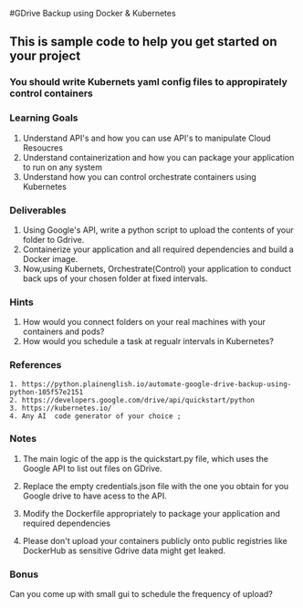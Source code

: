 #GDrive Backup using Docker & Kubernetes
## This is sample code to help you get started on your project


### You should write Kubernets yaml config files to appropirately control  containers

### Learning Goals

1. Understand API's and how you can use API's to manipulate Cloud Resoucres
2. Understand containerization and how you can package your application to run on any system
3. Understand how you can control orchestrate containers  using Kubernetes

### Deliverables

   1. Using Google's API, write a python script to upload the contents of your folder to Gdrive. 
   2. Containerize your application and all required dependencies and build a Docker image.
   3. Now,using Kubernets, Orchestrate(Control) your application to conduct back ups of your chosen folder at fixed intervals.

### Hints
1. How would you connect folders on your real machines with your containers and pods?
2. How would you schedule a task at regualr intervals in Kubernetes?

### References
    1. https://python.plainenglish.io/automate-google-drive-backup-using-python-105f57e2151
    2. https://developers.google.com/drive/api/quickstart/python
    3. https://kubernetes.io/ 
    4. Any AI  code generator of your choice ;
### Notes
 1. The main logic of the app is the quickstart.py file, which uses the Google API to list out files on GDrive.

 2. Replace the empty credentials.json file with the one you obtain for you Google drive to have acess to the API.

 3.  Modify the Dockerfile appropriately to package your application and required dependencies
 4. Please don't upload your containers publicly onto public registries like DockerHub as sensitive Gdrive data might get leaked.
### Bonus
Can you come up with small gui to schedule the frequency of upload?
